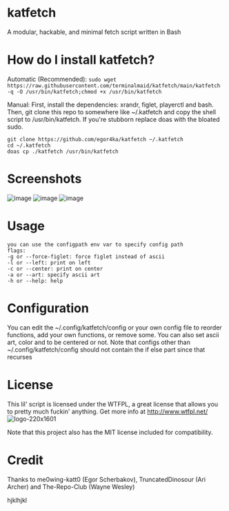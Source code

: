 # katfetch
A modular, hackable, and minimal fetch script written in Bash

# How do I install katfetch?

Automatic (Recommended): 
```sudo wget https://raw.githubusercontent.com/terminalmaid/katfetch/main/katfetch -q -O /usr/bin/katfetch;chmod +x /usr/bin/katfetch```

Manual:
First, install the dependencies: xrandr, figlet, playerctl and bash.
Then, git clone this repo to somewhere like ~/.katfetch and copy the shell script to /usr/bin/katfetch.
If you're stubborn replace doas with the bloated sudo.
```
git clone https://github.com/egor4ka/katfetch ~/.katfetch
cd ~/.katfetch
doas cp ./katfetch /usr/bin/katfetch
```

# Screenshots
![image](https://user-images.githubusercontent.com/50289495/154300990-7a76ab6d-d213-468c-98a5-00ce7a3e961f.png)
![image](https://user-images.githubusercontent.com/50289495/154301058-5f3a99ab-bb0a-4e10-9530-f6adef1741e0.png)
![image](https://user-images.githubusercontent.com/50289495/154301093-7e098a79-d956-4e0f-abc5-7e1658a8b71e.png)

# Usage
```
you can use the configpath env var to specify config path
flags:
-g or --force-figlet: force figlet instead of ascii
-l or --left: print on left
-c or --center: print on center
-a or --art: specify ascii art
-h or --help: help
```

# Configuration
You can edit the ~/.config/katfetch/config or your own config file to reorder functions, add your own functions, or remove some.
You can also set ascii art, color and to be centered or not.
Note that configs other than ~/.config/katfetch/config should not contain the if else part since that recurses

# License
This lil' script is licensed under the WTFPL, a great license that allows you to pretty much fuckin' anything. Get more info at http://www.wtfpl.net/
![logo-220x1601](https://user-images.githubusercontent.com/50289495/155028333-17da751d-d7b8-421b-9e79-eebe3b00ab54.png)

Note that this project also has the MIT license included for compatibility.

# Credit
Thanks to me0wing-katt0 (Egor Scherbakov), TruncatedDinosour (Ari Archer) and The-Repo-Club (Wayne Wesley)

hjklhjkl
